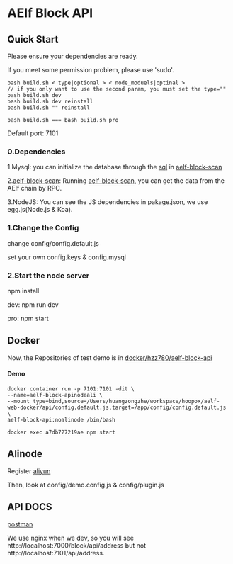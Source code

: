# AElf Block API

## Quick Start

Please ensure your dependencies are ready.

If you meet some permission problem, please use 'sudo'.

```shell
bash build.sh < type|optional > < node_moduels|optinal >
// if you only want to use the second param, you must set the type=""
bash build.sh dev
bash build.sh dev reinstall
bash build.sh "" reinstall

bash build.sh === bash build.sh pro
```

Default port: 7101

### 0.Dependencies

1.Mysql: you can initialize the database through the [sql](https://github.com/AElfProject/aelf-block-scan/blob/master/aelf_test.sql) 
in [aelf-block-scan](https://github.com/AElfProject/aelf-block-scan)

2.[aelf-block-scan](https://github.com/AElfProject/aelf-block-scan): Running [aelf-block-scan](https://github.com/AElfProject/aelf-block-scan), you can get the data from the AElf chain by RPC.

3.NodeJS: You can see the JS dependencies in pakage.json, we use egg.js(Node.js & Koa).

### 1.Change  the Config

change config/config.default.js

set your own config.keys & config.mysql

### 2.Start the node server

npm install

dev: npm run dev

pro: npm start

## Docker

Now, the Repositories of test demo is in [docker/hzz780/aelf-block-api](https://cloud.docker.com/swarm/hzz780/repository/docker/hzz780/aelf-block-api/general)

#### Demo

```
docker container run -p 7101:7101 -dit \
--name=aelf-block-apinodeali \
--mount type=bind,source=/Users/huangzongzhe/workspace/hoopox/aelf-web-docker/api/config.default.js,target=/app/config/config.default.js \
aelf-block-api:noalinode /bin/bash

docker exec a7db727219ae npm start
```

## Alinode

Register [aliyun](https://www.aliyun.com/product/nodejs)

Then, look at config/demo.config.js & config/plugin.js

## API DOCS

[postman](https://www.getpostman.com/collections/b97c94ea6f024360b7a7)

We use nginx when we dev, so you will see http://localhost:7000/block/api/address but not http://localhost:7101/api/address.
